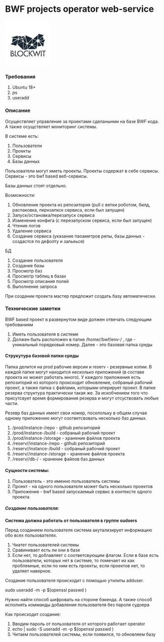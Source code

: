 # BWF projects operator web-service
![BWF](logo.png "BWF")

### Требования
1. Ubuntu 18+
2. ps
3. useradd

### Описание

Осуществляет управление за проектами сделанынми на базе BWF кода. 
А также осущствляет мониторинг системы.

В системе есть:
1. Пользователи
2. Проекты
3. Сервисы
4. Базы данных

Пользователи могут иметь проекты.
Проекты содержат в себе сервисы.
Сервисы - это bwf based веб-сервисы.

Базы данных стоят отдельно.

Возможности:
1. Обновление проекта из репозитория (pull с ветки роботом, билд, распаковка, пернзапкск сервиса, если был запущен)
2. Запуск/остановка/перезапуск сервиса
3. Изменение конфига (с перезапуском сервиса, если был запущен)
4. Чтение логов
5. Удаление сервиса
6. Создание сервиса (указание паоаметров репы, базы данных - создастся по дефолту и зальеься)

БД
1. Создание пользователя
2. Создание базы
3. Просмотр баз
4. Просмотр таблиц в базах
5. Просмотр описания полей
6. Выполнение запроса

При создании проекта мастер предложит создать
базу автоматически.

### Технические заметки

BWF based проект в развернутом виде должен отвечать следующим требованиям

1. Иметь пользователя в системе <user>
2. Должен быть расположен в папке /home/<user>/bwf/env-<project-number>/ , где <project-number> - уникальный порядковый номер. Далее - это базовая папка среды

#### Струкутура базовой папки среды
Папка делится на prod рабочие версии и reserv - резервные копии. В каждой папке
могут находится несколько приложений (в составе проекта их может работать много). 
У каждого приложения есть репозиторий из которого происходит обновление, собраный рабочий проект,
а также папка с файлами, которыми оперирует проект. В папке резерва структура практически такая же.
За искобчением того что присутсвует время <datetime> формирования резерва и могут отсуствовать любые
части. 

Резевр баз данных имеет свои номер, посклольку в общем случае одному приложению могут соответсвовать 
несколько баз данных.

1. /prod/instance-<app-number>/repo - github репозиторий 
2. /prod/instance-<app-number>/build - собраный рабочий проект
3. /prod/instance-<app-number>/storage - хранение файлов проекта
4. /reserv/<datetime>/instance-<app-number>/repo - github репозиторий 
5. /reserv/<datetime>/instance-<app-number>/build - собраный рабочий проект
6. /reserv/<datetime>/instance-<app-number>/storage - хранение файлов проекта
7. /reserv/<datetime>/db-<db-number>/ - хранение файлов баз данных

#### Сущности системы:
1. Пользователь - это именно пользователь системы
2. Проект - на одного пользователя может быть несколько проектов
3. Приложение - bwf based запускаемый сервис в контексте одного проекта

##### Создание пользователя:

__Система должна работать от пользователя в группе sudoers__

Перед созданием пользователя система акутализирует информацию обо всех пользователях.
1. Чиатет пользователей системы
2. Сравинивает есть ли они в базе 
3. Если нет, то доблавляет с соответсвующим флагом. Если в базе есть пользователи, которых нет в системе, то помечает их как проблемные, если по ним есть проекты, если проектов нет, то удаляет наверное.

Создание пользователя происходит с помощью утилиты adduser. 

sudo useradd -m -p $(openssl passwd <password>) <username>  

Нужно найти способ шифровать на стороне бэкенда. 
А также способ исполнять комманды добавления пользователя без пароля судоера

Как происходит создание:
1. Вводим пароль от пользователя от которого работает operator
2. echo <operatoruserpassword> | sudo -S useradd -m -p $(openssl passwd <password>) <user>
3. Читаем пользователей системы, если появился, то обновляем базу


